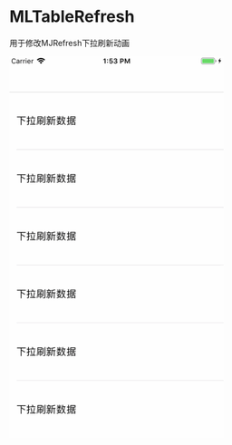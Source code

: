 # MLTableRefresh
用于修改MJRefresh下拉刷新动画

![](https://github.com/leilei18232515198/MLTableRefresh/blob/master/MLRefresh.gif)
